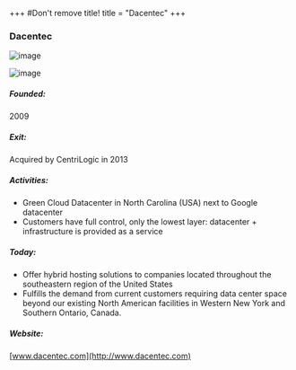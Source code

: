 +++
#Don't remove title!
title = "Dacentec"
+++
### Dacentec

![image](/www_incubaid/.files/img/logo-dacentec.png)

![image](/www_incubaid/.files/img/logo-centrilogic.jpg)

##### Founded:

2009

##### Exit:

Acquired by CentriLogic in 2013

##### Activities:

-   Green Cloud Datacenter in North Carolina (USA) next to Google datacenter
-   Customers have full control, only the lowest layer: datacenter + infrastructure is provided as a service

##### Today:

-   Offer hybrid hosting solutions to companies located throughout the southeastern region of the United States
-   Fulfills the demand from current customers requiring data center space beyond our existing North American facilities in Western New York and Southern Ontario, Canada.

##### Website:

[www.dacentec.com](http://www.dacentec.com)
